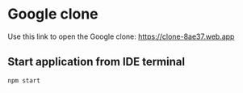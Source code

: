 # Google clone
Use this link to open the Google clone: https://clone-8ae37.web.app

## Start application from IDE terminal
```
npm start
```
